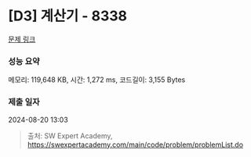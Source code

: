 # [D3] 계산기 - 8338 

[문제 링크](https://swexpertacademy.com/main/code/problem/problemDetail.do?contestProbId=AWxpQia60FgDFAWL) 

### 성능 요약

메모리: 119,648 KB, 시간: 1,272 ms, 코드길이: 3,155 Bytes

### 제출 일자

2024-08-20 13:03



> 출처: SW Expert Academy, https://swexpertacademy.com/main/code/problem/problemList.do